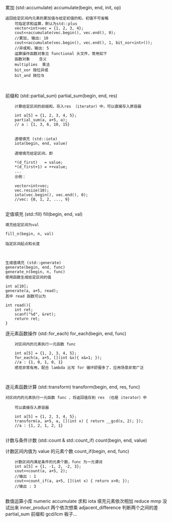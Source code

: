 



累加 (std::accumulate)
    accumulate(begin, end, init, op)

    返回给定区间内元素的累加值与给定初值的和，初值不可省略
        可指定求和运算，默认为std::plus
        vector<int>vec = {1, 2, 3, 4};
        cout<<accumulate(vec.begin(), vec.end(), 0); 
        //累加, 输出: 10
        cout<<accumulate(vec.begin(), vec.end(), 1, bit_xor<int>());
        //异或和，输出: 5
        运算操作函数对象见 functional 头文件，常用如下
        函数对象	含义
        multiplies	乘法
        bit_xor	按位异或
        bit_and	按位与
​

前缀和 (std::partial_sum)
    partial_sum(begin, end, res)

        计算给定区间的前缀和，存入res （iterator）中，可以直接存入原容器

        int a[5] = {1, 2, 3, 4, 5};
        partial_sum(a, a+5, a); 
        // a : {1, 3, 6, 10, 15}
        ​

        递增填充 (std::iota)
        iota(begin, end, value)

        递增填充给定区间，即

        *(d_first)   = value;
        *(d_first+1) = ++value;
        ...
        示例：

        vector<int>vec;
        vec.resize(10);
        iota(vec.begin(), vec.end(), 0);
        //vec: {0, 1, 2, ..., 9}
        ​

定值填充 (std::fill)
    fill(begin, end, val)

    填充给定区间为val

    fill_n(begin, n, val)

    指定区间起点和长度

    ​

    生成值填充 (std::generate)
    generate(begin, end, func)
    generate_n(begin, n, func)
    使用函数生成给定区间的值

    int a[10];
    generate(a, a+5, read);
    其中 read 函数可以为

    int read(){
        int ret;
        scanf("%d", &ret);
        return ret;
    }
 

逐元素函数操作 (std::for_each)
    for_each(begin, end, func)

        对区间内的元素执行一元函数 func

        int a[5] = {1, 2, 3, 4, 5};
        for_each(a, a+5, [](int &x){ x&=1; });
        //a : {1, 0, 1, 0, 1}
        感觉非常有用，配合 lambda 比写 for 循环舒服多了，应用场景非常广泛

        ​

逐元素函数计算 (std::transform)
    transform(begin, end, res, func)

    对区间内的元素执行一元函数 func ，将返回值存到 res （也是 iterator）中

        可以直接存入原容器

        int a[5] = {1, 2, 3, 4, 5};
        transform(a, a+5, a, [](int x) { return __gcd(x, 2); });
        //a : {1, 2, 1, 2, 1}
        ​

计数与条件计数 (std::count & std::count_if)
    count(begin, end, value)


计数区间内值为 value 的元素个数
    count_if(begin, end, func)

        计数区间内满足条件的元素个数，func 为一元谓词
        int a[5] = {1, -1, 2, -2, 3};
        cout<<count(a, a+5, 2); 
        //输出 : 1
        cout<<count_if(a, a+5, [](int x) { return x>0; });
        //输出 : 3
        ​




数值运算小库 numeric
    accumulate 求和
    iota 填充元素依次相加
    reduce mmp 没试出来
    inner_product 两个依次想乘
    adjacent_difference 判断两个之间的差
    partial_sum 前缀和
    gcd/lcm  板子... 


